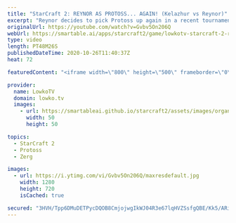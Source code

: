 ```yaml
---
title: "StarCraft 2: REYNOR AS PROTOSS... AGAIN! (Kelazhur vs Reynor)"
excerpt: "Reynor decides to pick Protoss up again in a recent tournament. In this video I cast a best-of-3 series at the professional level of StarCraft 2 between Kelazhur and Reynor, a Terran versus Protoss.  Become a YouTube member: https://lowko.tv/join Support my work on Patreon: http://www.patreon.com/lowkotv"
originalUrl: https://youtube.com/watch?v=Gvbv5On206Q
webUrl: https://smartable.ai/apps/starcraft2/game/lowkotv-starcraft-2-reynor-as-protoss-again-kelazhur-vs-reynor/
type: video
length: PT48M26S
publishedDateTime: 2020-10-26T11:40:37Z
heat: 72

featuredContent: "<iframe width=\"800\" height=\"500\" frameborder=\"0\" src=\"https://www.youtube.com/embed/Gvbv5On206Q\" allow=\"accelerometer; autoplay; encrypted-media; gyroscope; picture-in-picture\" allowfullscreen></iframe>"

provider:
  name: LowkoTV
  domain: lowko.tv
  images:
    - url: https://smartableai.github.io/starcraft2/assets/images/organizations/lowko.tv-50x50.jpg
      width: 50
      height: 50

topics:
  - StarCraft 2
  - Protoss
  - Zerg

images:
  - url: https://i.ytimg.com/vi/Gvbv5On206Q/maxresdefault.jpg
    width: 1280
    height: 720
    isCached: true

secured: "3HVH/Tpp6DMuDETPycDQOB8CmjojwgIkWJ04R3e67lqHVZSsfgQBE/Kk5/ARipdpC2/xjcJVDOdFvt3wFw0lnApLWEERX5ti7htKPTxjyk+LneYFIP1j7/GweXjsOf9OZJxuDSvAbavikhQQBcVYqilkRi7ENb7eN9/Jn+vpGVIoPdrF6o2oyPYgTIk4TOu1jhsS1w3Y9i5xW2TrURMR4Sjvv697Z9zn4xhVb5kafc0Z6sUV7x6XoXGjwsYf2+503ffpl5DIfnx+TmFeLuCuL0SpTHGJJIGCaQuTAIMiZZbYBFTsBnrdPDE7bRLaO/Or/yBHL9JMygmXQLwp8dJzf8m7iLzijTGbO7rDU62gLyMQ7po1CeMjUyCdA8PEKgwVNB/XVaLA7OhbIDAemrZmzha2xYuGccce1Vmq2jUtD14=;ebBJjmk4QWcvOBPXzNQ5FQ=="
---
```


